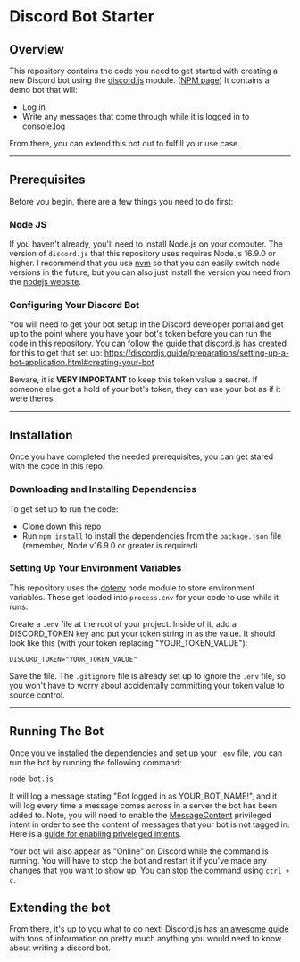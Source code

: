 # Discord Bot Starter

## Overview

This repository contains the code you need to get started with creating a new Discord bot using the [discord.js](https://discord.js.org/#/) module. ([NPM page](https://www.npmjs.com/package/discord.js)) It contains a demo bot that will:

-   Log in
-   Write any messages that come through while it is logged in to console.log

From there, you can extend this bot out to fulfill your use case.

---

## Prerequisites

Before you begin, there are a few things you need to do first:

### Node JS

If you haven't already, you'll need to install Node.js on your computer. The version of `discord.js` that this repository uses requires Node.js 16.9.0 or higher. I recommend that you use [nvm](https://github.com/nvm-sh/nvm#installing-and-updating) so that you can easily switch node versions in the future, but you can also just install the version you need from the [nodejs website](https://nodejs.org/en/download/).

### Configuring Your Discord Bot

You will need to get your bot setup in the Discord developer portal and get up to the point where you have your bot's token before you can run the code in this repository. You can follow the guide that discord.js has created for this to get that set up: https://discordjs.guide/preparations/setting-up-a-bot-application.html#creating-your-bot

Beware, it is **VERY IMPORTANT** to keep this token value a secret. If someone else got a hold of your bot's token, they can use your bot as if it were theres.

---

## Installation

Once you have completed the needed prerequisites, you can get stared with the code in this repo.

### Downloading and Installing Dependencies

To get set up to run the code:

-   Clone down this repo
-   Run `npm install` to install the dependencies from the `package.json` file (remember, Node v16.9.0 or greater is required)

### Setting Up Your Environment Variables

This repository uses the [dotenv](https://www.npmjs.com/package/dotenv) node module to store environment variables. These get loaded into `process.env` for your code to use while it runs.

Create a `.env` file at the root of your project. Inside of it, add a DISCORD_TOKEN key and put your token string in as the value. It should look like this (with your token replacing "YOUR_TOKEN_VALUE"):

```.env
DISCORD_TOKEN="YOUR_TOKEN_VALUE"
```

Save the file. The `.gitignore` file is already set up to ignore the `.env` file, so you won't have to worry about accidentally committing your token value to source control.

---

## Running The Bot

Once you've installed the dependencies and set up your `.env` file, you can run the bot by running the following command:

```sh
node bot.js
```

It will log a message stating "Bot logged in as YOUR_BOT_NAME!", and it will log every time a message comes across in a server the bot has been added to. Note, you will need to enable the [MessageContent](https://discord-api-types.dev/api/discord-api-types-v10/enum/GatewayIntentBits#MessageContent) privileged intent in order to see the content of messages that your bot is not tagged in. Here is a [guide for enabling priveleged intents](https://stackoverflow.com/questions/64006888/discord-js-bot-disallowed-intents-privileged-intent-provided-is-not-enabled-o).

Your bot will also appear as "Online" on Discord while the command is running. You will have to stop the bot and restart it if you've made any changes that you want to show up. You can stop the command using `ctrl + c`.

## Extending the bot

From there, it's up to you what to do next! Discord.js has [an awesome guide](https://discordjs.guide/) with tons of information on pretty much anything you would need to know about writing a discord bot.
